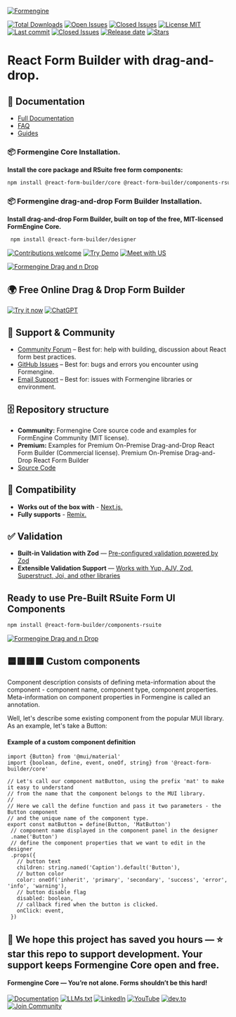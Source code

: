 [![Formengine](https://formengine.io/repository-images/Formengine_FB_Hero.png)](https://formengine.io/documentation/?utm_source=github&utm_medium=banner-top&utm_campaign=readme#quick-start)
<!-- ==================== FORMENGINE CORE BADGES ==================== -->
[![Total Downloads](https://img.shields.io/npm/dt/@react-form-builder/designer?style=for-the-badge&logo=npm&color=4286F4)](https://www.npmjs.com/package/@react-form-builder/core)
[![Open Issues](https://img.shields.io/github/issues/optimajet/formengine?style=for-the-badge&logo=github&logoColor=white&color=orange)](https://github.com/optimajet/formengine/issues)
[![Closed Issues](https://img.shields.io/github/issues-closed/optimajet/formengine?style=for-the-badge&logo=github&logoColor=white&color=green)](https://github.com/optimajet/formengine/issues?q=is%3Aissue+is%3Aclosed)
[![License MIT](https://img.shields.io/badge/License-EULA-green?style=for-the-badge)](https://optimajet.com/products/formengine/eula/)
[![Last commit](https://img.shields.io/github/last-commit/optimajet/formengine?style=for-the-badge&logo=git&logoColor=white&branch=master)](https://github.com/optimajet/formengine/commits/master)
[![Closed Issues](https://img.shields.io/github/issues-closed/optimajet/formengine?style=for-the-badge&logo=github&logoColor=white&color=green)](https://github.com/optimajet/formengine/issues?q=is%3Aissue+is%3Aclosed)
[![Release date](https://img.shields.io/github/release-date/optimajet/formengine?style=for-the-badge&logo=github&logoColor=white)](https://github.com/optimajet/formengine/releases)
[![Stars](https://img.shields.io/github/stars/optimajet/formengine?style=for-the-badge&logo=github&logoColor=white)](https://github.com/optimajet/formengine/stargazers)
<!-- ================================================================ -->

# React Form Builder with drag-and-drop.

## 📘 Documentation
- [Full Documentation](https://formengine.io/documentation/?utm_source=github&utm_medium=article&utm_campaign=readme#quick-start)
- [FAQ](https://formengine.io/documentation/category/faq?utm_source=github&utm_medium=article&utm_campaign=readme)
- [Guides](https://formengine.io/documentation/category/guides?utm_source=github&utm_medium=article&utm_campaign=readme)

### 📦 Formengine Core Installation. 
**Install the core package and RSuite free form components:**  
 ```bash  
 npm install @react-form-builder/core @react-form-builder/components-rsuite  
 ```
### 📦 Formengine drag-and-drop Form Builder Installation. 
**Install drag-and-drop Form Builder, built on top of the free, MIT-licensed FormEngine Core.**  
```bash  
 npm install @react-form-builder/designer
 ```
[![Contributions welcome](https://img.shields.io/badge/Contribute-💡_Ideas-FF69B4?style=for-the-badge&logo=github)](https://github.com/optimajet/formengine/issues?utm_source=github&utm_medium=article-badge&utm_campaign=readme)
[![Try Demo](https://img.shields.io/badge/🚀_Try_Live_Demo-4286F4?style=for-the-badge)](https://demo.formengine.io/?utm_source=github&utm_medium=article-badge&utm_campaign=readme)
[![Meet with US](https://img.shields.io/badge/Book%20a%20Meeting-WITH_OPTIMAJET-4286F4?style=for-the-badge&logo=calendar&logoColor=white)](https://optimajet.com/book-a-meeting/?utm_source=github&utm_medium=article-badge&utm_campaign=readme)

[![Formengine Drag and n Drop](https://formengine.io/repository-images/DND-react-form-builder.png)](https://formbuilder.formengine.io?utm_source=github&utm_medium=banner&utm_campaign=readme)

## 🌍 Free Online Drag & Drop Form Builder  
[![Try it now](https://img.shields.io/badge/FORM_BUILDER-%20✅%20ONLINE%20-brightgreen?style=for-the-badge)](https://formbuilder.formengine.io/?utm_source=github&utm_medium=article-badge&utm_campaign=readme)
[![ChatGPT](https://img.shields.io/badge/ChatGPT-COMPLEX_FORM_BUILDER-F58319?style=for-the-badge&logo=openai&logoColor=white)](https://formengine.io/ai-form-builder?utm_source=github&utm_medium=article-badge&utm_campaign=readme)


## 🤝 Support & Community
- [Community Forum](https://github.com/optimajet/formengine/discussions?utm_source=github&utm_medium=article&utm_campaign=readme) – Best for: help with building, discussion about React form best practices.  
- [GitHub Issues](https://github.com/optimajet/formengine/issues?utm_source=github&utm_medium=article&utm_campaign=readme) – Best for: bugs and errors you encounter using Formengine.  
- [Email Support](mailto:support@optimajet.com) – Best for: issues with Formengine libraries or environment.

## 🗄️ Repository structure
- **Community:** Formengine Core source code and examples for FormEngine Community (MIT license).
- **Premium:** Examples for Premium On-Premise Drag-and-Drop React Form Builder (Commercial license). Premium On-Premise Drag-and-Drop React Form Builder
- [Source Code](https://github.com/optimajet/formengine/tree/master/community/src) 
 
## 🧩 Compatibility 
- **Works out of the box with** - [ Next.js. ](https://formengine.io/documentation/usage-with-nextjs?utm_source=github&utm_medium=article&utm_campaign=readme) 
- **Fully supports** - [Remix.](https://formengine.io/documentation/usage-with-remix?utm_source=github&utm_medium=article&utm_campaign=readme) 

## ✅ Validation
- **Built-in Validation with Zod** — [Pre-configured validation powered by Zod](https://formengine.io/documentation/validation?utm_source=github&utm_medium=article&utm_campaign=readme)
- **Extensible Validation Support** — [Works with Yup, AJV, Zod, Superstruct, Joi, and other libraries](https://formengine.io/documentation/validation?utm_source=github&utm_medium=article&utm_campaign=readme#External)

## Ready to use Pre-Built RSuite Form UI Components  
 ```bash  
 npm install @react-form-builder/components-rsuite  
 ```  
[![Formengine Drag and n Drop](https://formengine.io/repository-images/components-ui.png)](https://formengine.io/react-form-components-library?utm_source=github&utm_medium=article_banne-dndr&utm_campaign=readme)

## 🟦🟥🟨🟩 Custom components

Component description consists of defining meta-information about the component - component name, component type, component properties. Meta-information on component properties in Formengine is called an annotation.

Well, let's describe some existing component from the popular MUI library. As an example, let's take a Button:
#### Example of a custom component definition
 ```tsx 
import {Button} from '@mui/material'
import {boolean, define, event, oneOf, string} from '@react-form-builder/core'

// Let's call our component matButton, using the prefix 'mat' to make it easy to understand
// from the name that the component belongs to the MUI library.
//
// Here we call the define function and pass it two parameters - the Button component
// and the unique name of the component type.
export const matButton = define(Button, 'MatButton')
  // component name displayed in the component panel in the designer
  .name('Button')
  // define the component properties that we want to edit in the designer
  .props({
    // button text
    children: string.named('Caption').default('Button'),
    // button color
    color: oneOf('inherit', 'primary', 'secondary', 'success', 'error', 'info', 'warning'),
    // button disable flag
    disabled: boolean,
    // callback fired when the button is clicked.
    onClick: event,
  })
 ```

## 🫶 We hope this project has saved you hours — ⭐ **star this repo** to support development. Your support keeps Formengine Core open and free.
#### Formengine Core — You’re not alone. Forms shouldn’t be this hard! 
 
[![Documentation](https://img.shields.io/badge/Documentation-Install-4286F4?style=for-the-badge&logo=read-the-docs&logoColor=white)](https://formengine.io/documentation/#quick-start?utm_source=github&utm_medium=article-badge&utm_campaign=readme#quick-start)
[![LLMs.txt ](https://img.shields.io/badge/_LLMs.txt-FF69B4?style=for-the-badge)](https://formengine.io/llms?utm_source=github&utm_medium=article-badge&utm_campaign=readme)
[![LinkedIn](https://img.shields.io/badge/LinkedIn-0077B5?style=for-the-badge&logo=linkedin&logoColor=white)](https://hk.linkedin.com/company/optimajet?utm_source=github&utm_medium=article-badge&utm_campaign=readme)
[![YouTube](https://img.shields.io/badge/YouTube-FF0000?style=for-the-badge&logo=youtube&logoColor=white)](https://www.youtube.com/@optimajet?utm_source=github&utm_medium=article-badge&utm_campaign=readme)
[![dev.to](https://img.shields.io/badge/dev.to-0A0A0A?style=for-the-badge&logo=dev.to&logoColor=white)](https://dev.to/optimajet?utm_source=github&utm_medium=article-badge&utm_campaign=readme)
[![Join Community](https://img.shields.io/badge/💬_Join-Community-4286F4?style=for-the-badge&logo=github)](https://github.com/optimajet/formengine/discussions?utm_source=github&utm_medium=article-badge&utm_campaign=readme)
